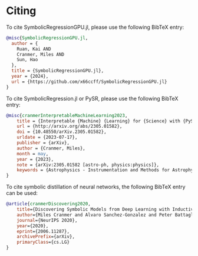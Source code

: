 # Citing

To cite SymbolicRegressionGPU.jl, please use the following BibTeX entry:

```bibtex
@misc{SymbolicRegressionGPU.jl,
  author = {
    Ruan, Kai AND
    Cranmer, Miles AND
    Sun, Hao
  },
  title = {SymbolicRegressionGPU.jl}, 
  year = {2024},
  url = {https://github.com/x66ccff/SymbolicRegressionGPU.jl}
}
```

To cite SymbolicRegression.jl or PySR, please use the following BibTeX entry:

```bibtex
@misc{cranmerInterpretableMachineLearning2023,
    title = {Interpretable {Machine} {Learning} for {Science} with {PySR} and {SymbolicRegression}.jl},
    url = {http://arxiv.org/abs/2305.01582},
    doi = {10.48550/arXiv.2305.01582},
    urldate = {2023-07-17},
    publisher = {arXiv},
    author = {Cranmer, Miles},
    month = may,
    year = {2023},
    note = {arXiv:2305.01582 [astro-ph, physics:physics]},
    keywords = {Astrophysics - Instrumentation and Methods for Astrophysics, Computer Science - Machine Learning, Computer Science - Neural and Evolutionary Computing, Computer Science - Symbolic Computation, Physics - Data Analysis, Statistics and Probability},
}
```

To cite symbolic distillation of neural networks, the following BibTeX entry can be used:

```bibtex
@article{cranmerDiscovering2020,
    title={Discovering Symbolic Models from Deep Learning with Inductive Biases},
    author={Miles Cranmer and Alvaro Sanchez-Gonzalez and Peter Battaglia and Rui Xu and Kyle Cranmer and David Spergel and Shirley Ho},
    journal={NeurIPS 2020},
    year={2020},
    eprint={2006.11287},
    archivePrefix={arXiv},
    primaryClass={cs.LG}
}
```
